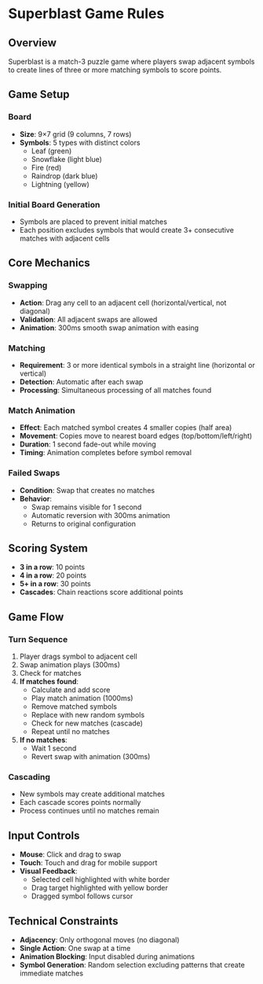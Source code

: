 # Superblast Game Rules

## Overview
Superblast is a match-3 puzzle game where players swap adjacent symbols to create lines of three or more matching symbols to score points.

## Game Setup

### Board
- **Size**: 9×7 grid (9 columns, 7 rows)
- **Symbols**: 5 types with distinct colors
  - Leaf (green)
  - Snowflake (light blue) 
  - Fire (red)
  - Raindrop (dark blue)
  - Lightning (yellow)

### Initial Board Generation
- Symbols are placed to prevent initial matches
- Each position excludes symbols that would create 3+ consecutive matches with adjacent cells

## Core Mechanics

### Swapping
- **Action**: Drag any cell to an adjacent cell (horizontal/vertical, not diagonal)
- **Validation**: All adjacent swaps are allowed
- **Animation**: 300ms smooth swap animation with easing

### Matching
- **Requirement**: 3 or more identical symbols in a straight line (horizontal or vertical)
- **Detection**: Automatic after each swap
- **Processing**: Simultaneous processing of all matches found

### Match Animation
- **Effect**: Each matched symbol creates 4 smaller copies (half area)
- **Movement**: Copies move to nearest board edges (top/bottom/left/right)
- **Duration**: 1 second fade-out while moving
- **Timing**: Animation completes before symbol removal

### Failed Swaps
- **Condition**: Swap that creates no matches
- **Behavior**: 
  - Swap remains visible for 1 second
  - Automatic reversion with 300ms animation
  - Returns to original configuration

## Scoring System
- **3 in a row**: 10 points
- **4 in a row**: 20 points  
- **5+ in a row**: 30 points
- **Cascades**: Chain reactions score additional points

## Game Flow

### Turn Sequence
1. Player drags symbol to adjacent cell
2. Swap animation plays (300ms)
3. Check for matches
4. **If matches found**:
   - Calculate and add score
   - Play match animation (1000ms)
   - Remove matched symbols
   - Replace with new random symbols
   - Check for new matches (cascade)
   - Repeat until no matches
5. **If no matches**:
   - Wait 1 second
   - Revert swap with animation (300ms)

### Cascading
- New symbols may create additional matches
- Each cascade scores points normally
- Process continues until no matches remain

## Input Controls
- **Mouse**: Click and drag to swap
- **Touch**: Touch and drag for mobile support
- **Visual Feedback**: 
  - Selected cell highlighted with white border
  - Drag target highlighted with yellow border
  - Dragged symbol follows cursor

## Technical Constraints
- **Adjacency**: Only orthogonal moves (no diagonal)
- **Single Action**: One swap at a time
- **Animation Blocking**: Input disabled during animations
- **Symbol Generation**: Random selection excluding patterns that create immediate matches